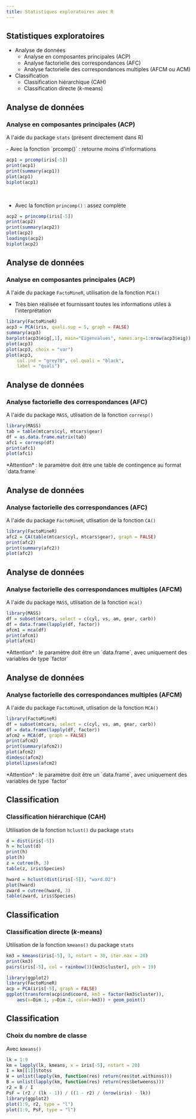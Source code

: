 ```yaml
---
title: Statistiques exploratoires avec R
---
```


## Statistiques exploratoires

- Analyse de données
	- Analyse en composantes principales (ACP)
	- Analyse factorielle des correspondances (AFC)
	- Analyse factorielle des correspondances multiples (AFCM ou ACM)
- Classification
	- Classification hiérarchique (CAH)
	- Classification directe ($k$-means)

## Analyse de données

### Analyse en composantes principales (ACP)

A l'aide du package `stats` (présent directement dans R)

<div class="columns-2">
- Avec la fonction `prcomp()` : retourne moins d'informations

```r
acp1 = prcomp(iris[-5])
print(acp1)
print(summary(acp1))
plot(acp1)
biplot(acp1)
```
&nbsp;

- Avec la fonction `princomp()` : assez complète

```r
acp2 = princomp(iris[-5])
print(acp2)
print(summary(acp2))
plot(acp2)
loadings(acp2)
biplot(acp2)
```
</div>

## Analyse de données

### Analyse en composantes principales (ACP)

A l'aide du package `FactoMineR`, utilisation de la fonction `PCA()` 

- Très bien réalisée et fournissant toutes les informations utiles à l'interprétation

```r
library(FactoMineR)
acp3 = PCA(iris, quali.sup = 5, graph = FALSE)
summary(acp3)
barplot(acp3$eig[,1], main="Eigenvalues", names.arg=1:nrow(acp3$eig))
plot(acp3)
plot(acp3, choix = "var")
plot(acp3, 
	col.ind = "grey70", col.quali = "black", 
	label = "quali")
```

## Analyse de données

### Analyse factorielle des correspondances (AFC)

A l'aide du package `MASS`, utlisation de la fonction `corresp()`

```r
library(MASS)
tab = table(mtcars$cyl, mtcars$gear)
df = as.data.frame.matrix(tab)
afc1 = corresp(df)
print(afc1)
plot(afc1)
```

<div class="small">
*Attention* : le paramètre doit être une table de contingence au format `data.frame`
</div>

## Analyse de données

### Analyse factorielle des correspondances (AFC)

A l'aide du package `FactoMineR`, utlisation de la fonction `CA()`

```r
library(FactoMineR)
afc2 = CA(table(mtcars$cyl, mtcars$gear), graph = FALSE)
print(afc2)
print(summary(afc2))
plot(afc2)
```

## Analyse de données

### Analyse factorielle des correspondances multiples (AFCM)

A l'aide du package `MASS`, utlisation de la fonction `mca()`

```r
library(MASS)
df = subset(mtcars, select = c(cyl, vs, am, gear, carb))
df = data.frame(lapply(df, factor))
afcm1 = mca(df)
print(afcm1)
plot(afcm1)
```

<div class="small">
*Attention* : le paramètre doit être un `data.frame`, avec uniquement des variables de type `factor`
</div>

## Analyse de données

### Analyse factorielle des correspondances multiples (AFCM)

A l'aide du package `FactoMineR`, utlisation de la fonction `MCA()`

```r
library(FactoMineR)
df = subset(mtcars, select = c(cyl, vs, am, gear, carb))
df = data.frame(lapply(df, factor))
afcm2 = MCA(df, graph = FALSE)
print(afcm2)
print(summary(afcm2))
plot(afcm2)
dimdesc(afcm2)
plotellipses(afcm2)
```

<div class="small">
*Attention* : le paramètre doit être un `data.frame`, avec uniquement des variables de type `factor`
</div>

## Classification

### Classification hiérarchique (CAH)

Utilisation de la fonction `hclust()` du package `stats`

```r
d = dist(iris[-5])
h = hclust(d)
print(h)
plot(h)
z = cutree(h, 3)
table(z, iris$Species)

hward = hclust(dist(iris[-5]), "ward.D2")
plot(hward)
zward = cutree(hward, 3)
table(zward, iris$Species)
```

## Classification

### Classification directe ($k$-means)

Utilisation de la fonction `kmeans()` du package `stats`

```r
km3 = kmeans(iris[-5], 3, nstart = 30, iter.max = 20)
print(km3)
pairs(iris[-5], col = rainbow(3)[km3$cluster], pch = 19)

library(ggplot2)
library(FactoMineR)
acp = PCA(iris[-5], graph = FALSE)
ggplot(transform(acp$ind$coord, km3 = factor(km3$cluster)), 
    aes(x=Dim.1, y=Dim.2, color=km3)) + geom_point()
```

## Classification

### Choix du nombre de classe

Avec `kmeans()`

```r
lk = 1:9
km = lapply(lk, kmeans, x = iris[-5], nstart = 20)
I = km[[1]]$totss
W = unlist(lapply(km, function(res) return(res$tot.withinss))) 
B = unlist(lapply(km, function(res) return(res$betweenss))) 
r2 = B / I
PsF = (r2 / (lk - 1)) / ((1 - r2) / (nrow(iris) - lk))
library(ggplot2)
plot(1:9, r2, type = "l")
plot(1:9, PsF, type = "l")
```
